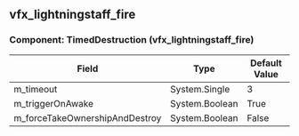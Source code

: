 ## vfx_lightningstaff_fire

### Component: TimedDestruction (vfx_lightningstaff_fire)

|Field|Type|Default Value|
|---|---|---|
|m_timeout|System.Single|3|
|m_triggerOnAwake|System.Boolean|True|
|m_forceTakeOwnershipAndDestroy|System.Boolean|False|

